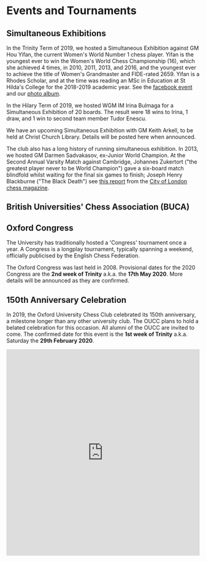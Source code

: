 # Events and Tournaments

## Simultaneous Exhibitions

In the Trinity Term of 2019, we hosted a Simultaneous Exhibition against GM Hou Yifan, the current Women's World Number 1 chess player. Yifan is the youngest ever to win the Women's World Chess Championship (16), which she achieved 4 times, in 2010, 2011, 2013, and 2016, and the youngest ever to achieve the title of Women's Grandmaster and FIDE-rated 2659. Yifan is a Rhodes Scholar, and at the time was reading an MSc in Education at St Hilda's College for the 2018-2019 academic year.
See the [facebook event](https://www.facebook.com/events/435601167278650/) and our [photo album](https://www.facebook.com/pg/oxfordunichess/photos/?tab=album&album_id=2524956031059020).

In the Hilary Term of 2019, we hosted WGM IM Irina Bulmaga for a Simultaneous Exhibition of 20 boards. The result were 18 wins to Irina, 1 draw, and 1 win to second team member Tudor Enescu.

We have an upcoming Simultaneous Exhibition with GM Keith Arkell, to be held at Christ Church Library. Details will be posted here when announced.

The club also has a long history of running simultaneous exhibition. In 2013, we hosted GM Darmen Sadvakasov, ex-Junior World Champion. At the Second Annual Varsity Match against Cambridge, Johannes Zukertort ("the greatest player never to be World Champion") gave a six-board match blindfold whilst waiting for the final six games to finish; Joseph Henry Blackburne ("The Black Death") see [this report](../files/Second_Annual_Varsity.pdf) from the [City of London chess magazine](../files/The_City_of_London_chess_magaziney.pdf).

## British Universities' Chess Association (BUCA)

<Profile name='2020 Championship' links="22nd-23rd January 2020\nHoliday Inn Birmingham Airport,https://goo.gl/maps/1DAtohCqkK1FnPJQ9" description="BUCA is a central organisation that hosts a tournament every year inviting all universities across the country to attend. The Oxford University Chess Club's president will selected a team to attend. The team travels overnight to stay in a hotel and play longplay matches.\nThe deadline for entry, after which a late fee applies, is 31st January 2020." thumbnail='https://www.bucachess.org.uk/image/logo.png'>

## Oxford Congress

The University has traditionally hosted a 'Congress' tournament once a year. A Congress is a longplay tournament, typically spanning a weekend, officially publicised by the English Chess Federation.

The Oxford Congress was last held in 2008. Provisional dates for the 2020 Congress are the **2nd week of Trinity** a.k.a. the **17th May 2020**. More details will be announced as they are confirmed.

## 150th Anniversary Celebration

In 2019, the Oxford University Chess Club celebrated its 150th anniversary, a milestone longer than any other university club. The OUCC plans to hold a belated celebration for this occasion. All alumni of the OUCC are invited to come. The confirmed date for this event is the **1st week of Trinity** a.k.a. Saturday the **29th February 2020**.


<iframe
	id="JotFormIFrame-200493388708362"
	title="Oxford University Chess Club 150th Anniversary Dinner"
	onload="window.parent.scrollTo(0,0)"
	allowtransparency="true"
	allowfullscreen="true"
	allow="geolocation; microphone; camera"
	src="https://form.jotform.com/200493388708362"
	frameborder="0"
	style="
	min-width: 100%;
	height:539px;
	border:none;"
	scrolling="no"
/>
<!---
    <script type = "text/javascript">
    	var ifr = document.getElementById("JotFormIFrame-200493388708362");
    if (window.location.href && window.location.href.indexOf("?") > -1) {
    	var get = window.location.href.substr(window.location.href.indexOf("?") + 1);
    	if (ifr && get.length > 0) {
    		var src = ifr.src;
    		src = src.indexOf("?") > -1 ? src + "&" + get : src + "?" + get;
    		ifr.src = src;
    	}
    }
    window.handleIFrameMessage = function (e) {
    	if (typeof e.data === 'object') {
    		return;
    	}
    	var args = e.data.split(":");
    	if (args.length > 2) {
    		iframe = document.getElementById("JotFormIFrame-" + args[(args.length - 1)]);
    	} else {
    		iframe = document.getElementById("JotFormIFrame");
    	}
    	if (!iframe) {
    		return;
    	}
    	switch (args[0]) {
    		case "scrollIntoView":
    			iframe.scrollIntoView();
    			break;
    		case "setHeight":
    			iframe.style.height = args[1] + "px";
    			break;
    		case "collapseErrorPage":
    			if (iframe.clientHeight > window.innerHeight) {
    				iframe.style.height = window.innerHeight + "px";
    			}
    			break;
    		case "reloadPage":
    			window.location.reload();
    			break;
    		case "loadScript":
    			var src = args[1];
    			if (args.length > 3) {
    				src = args[1] + ':' + args[2];
    			}
    			var script = document.createElement('script');
    			script.src = src;
    			script.type = 'text/javascript';
    			document.body.appendChild(script);
    			break;
    		case "exitFullscreen":
    			if (window.document.exitFullscreen) window.document.exitFullscreen();
    			else if (window.document.mozCancelFullScreen) window.document.mozCancelFullScreen();
    			else if (window.document.mozCancelFullscreen) window.document.mozCancelFullScreen();
    			else if (window.document.webkitExitFullscreen) window.document.webkitExitFullscreen();
    			else if (window.document.msExitFullscreen) window.document.msExitFullscreen();
    			break;
    	}
    	var isJotForm = (e.origin.indexOf("jotform") > -1) ? true : false;
    	if (isJotForm && "contentWindow" in iframe && "postMessage" in iframe.contentWindow) {
    		var urls = {
    			"docurl": encodeURIComponent(document.URL),
    			"referrer": encodeURIComponent(document.referrer)
    		};
    		iframe.contentWindow.postMessage(JSON.stringify({
    			"type": "urls",
    			"value": urls
    		}), "*");
    	}
    };
    if (window.addEventListener) {
    	window.addEventListener("message", handleIFrameMessage, false);
    } else if (window.attachEvent) {
    	window.attachEvent("onmessage", handleIFrameMessage);
    } <
    /script>
-->

To see everyone who has been invited so far click here. If you know the contact details of someone not contacted yet please [let us know immediately](/contact).

[List of invited alumni](/assets/resources/ouccvarsityplayers.pdf)